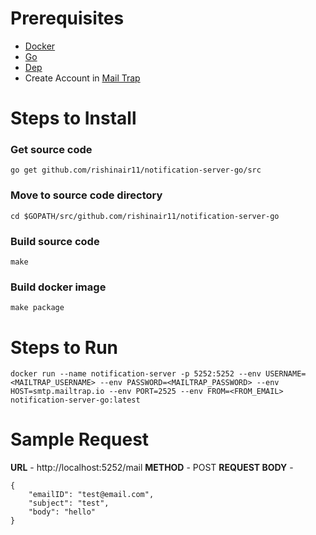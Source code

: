# Prerequisites
- [Docker](https://docs.docker.com/install/)
- [Go](https://golang.org/doc/install)
- [Dep](https://golang.github.io/dep/docs/installation.html)
- Create Account in [Mail Trap](https://mailtrap.io)

# Steps to Install
### Get source code
`go get github.com/rishinair11/notification-server-go/src`
### Move to source code directory
`cd $GOPATH/src/github.com/rishinair11/notification-server-go`
### Build source code
`make`
### Build docker image
`make package`

# Steps to Run
```
docker run --name notification-server -p 5252:5252 --env USERNAME=<MAILTRAP_USERNAME> --env PASSWORD=<MAILTRAP_PASSWORD> --env HOST=smtp.mailtrap.io --env PORT=2525 --env FROM=<FROM_EMAIL> notification-server-go:latest
```

# Sample Request 

**URL** - http://localhost:5252/mail
**METHOD** - POST
**REQUEST BODY** -
```
{
	"emailID": "test@email.com",
	"subject": "test",
    "body": "hello"
}
```